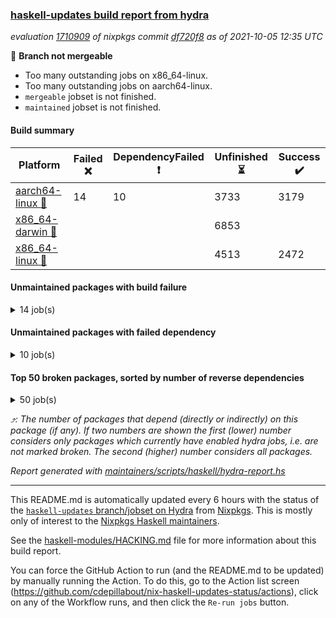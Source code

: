 ### [haskell-updates build report from hydra](https://hydra.nixos.org/jobset/nixpkgs/haskell-updates)
*evaluation [1710909](https://hydra.nixos.org/eval/1710909) of nixpkgs commit [df720f8](https://github.com/NixOS/nixpkgs/commits/df720f8b7fb6ac2bce9cf9d24e211bf018e43ece) as of 2021-10-05 12:35 UTC*

:red_circle: **Branch not mergeable**
  * Too many outstanding jobs on x86_64-linux.
  * Too many outstanding jobs on aarch64-linux.
  * `mergeable` jobset is not finished.
  * `maintained` jobset is not finished.

#### Build summary

 | Platform | Failed :x: | DependencyFailed :heavy_exclamation_mark: | Unfinished :hourglass_flowing_sand: | Success :heavy_check_mark: | 
 | --- | --- | --- | --- | --- | 
 | [aarch64-linux :iphone:](https://hydra.nixos.org/eval/1710909?filter=.aarch64-linux) | 14 | 10 | 3733 | 3179 | 
 | [x86_64-darwin :apple:](https://hydra.nixos.org/eval/1710909?filter=.x86_64-darwin) |  |  | 6853 |  | 
 | [x86_64-linux :penguin:](https://hydra.nixos.org/eval/1710909?filter=.x86_64-linux) |  |  | 4513 | 2472 | 
#### Unmaintained packages with build failure
<details><summary>14 job(s) </summary>

- [ ] [[:iphone::x:]](https://hydra.nixos.org/build/155232856) [[:apple::hourglass_flowing_sand:]](https://hydra.nixos.org/build/155236269) [[:penguin::hourglass_flowing_sand:]](https://hydra.nixos.org/build/155243853) [haskellPackages.libBF](https://hydra.nixos.org/eval/1710909?filter=haskellPackages.libBF)  :arrow_heading_up: 4 | 20
- [ ] [[:iphone::x:]](https://hydra.nixos.org/build/155238730) [[:apple::hourglass_flowing_sand:]](https://hydra.nixos.org/build/155249338) [[:penguin::heavy_check_mark:]](https://hydra.nixos.org/build/155235239) [haskellPackages.ptr-poker](https://hydra.nixos.org/eval/1710909?filter=haskellPackages.ptr-poker)  :arrow_heading_up: 3 | 3
- [ ] [[:iphone::x:]](https://hydra.nixos.org/build/155230815) [[:apple::hourglass_flowing_sand:]](https://hydra.nixos.org/build/155236545) [[:penguin::heavy_check_mark:]](https://hydra.nixos.org/build/155231134) [haskellPackages.quic](https://hydra.nixos.org/eval/1710909?filter=haskellPackages.quic)  :arrow_heading_up: 2 | 2
- [ ] [[:iphone::x:]](https://hydra.nixos.org/build/155237463) [[:apple::hourglass_flowing_sand:]](https://hydra.nixos.org/build/155243481) [[:penguin::hourglass_flowing_sand:]](https://hydra.nixos.org/build/155250521) [haskellPackages.type-natural](https://hydra.nixos.org/eval/1710909?filter=haskellPackages.type-natural)  :arrow_heading_up: 1 | 4
- [ ] [[:iphone::x:]](https://hydra.nixos.org/build/155231800) [[:apple::hourglass_flowing_sand:]](https://hydra.nixos.org/build/155245526) [[:penguin::hourglass_flowing_sand:]](https://hydra.nixos.org/build/155246060) [haskellPackages.nlopt-haskell](https://hydra.nixos.org/eval/1710909?filter=haskellPackages.nlopt-haskell)  :arrow_heading_up: 1 | 1
- [ ] [[:iphone::x:]](https://hydra.nixos.org/build/155229836) [[:apple::hourglass_flowing_sand:]](https://hydra.nixos.org/build/155234900) [[:penguin::heavy_check_mark:]](https://hydra.nixos.org/build/155238806) [haskellPackages.unicode-properties](https://hydra.nixos.org/eval/1710909?filter=haskellPackages.unicode-properties)  :arrow_heading_up: 1 | 1
- [ ] [[:iphone::x:]](https://hydra.nixos.org/build/155234909) [[:apple::hourglass_flowing_sand:]](https://hydra.nixos.org/build/155244795) [[:penguin::hourglass_flowing_sand:]](https://hydra.nixos.org/build/155242085) [haskellPackages.accelerate-llvm](https://hydra.nixos.org/eval/1710909?filter=haskellPackages.accelerate-llvm)  :arrow_heading_up: 0 | 8
- [ ] [[:iphone::x:]](https://hydra.nixos.org/build/155230769) [[:apple::hourglass_flowing_sand:]](https://hydra.nixos.org/build/155247084) [[:penguin::heavy_check_mark:]](https://hydra.nixos.org/build/155235567) [haskellPackages.freetype2](https://hydra.nixos.org/eval/1710909?filter=haskellPackages.freetype2)  :arrow_heading_up: 0 | 7
- [ ] [[:iphone::x:]](https://hydra.nixos.org/build/155233986) [[:apple::hourglass_flowing_sand:]](https://hydra.nixos.org/build/155247491) [[:penguin::hourglass_flowing_sand:]](https://hydra.nixos.org/build/155240530) [haskellPackages.picosat](https://hydra.nixos.org/eval/1710909?filter=haskellPackages.picosat)  :arrow_heading_up: 0 | 1
- [ ] [[:iphone::x:]](https://hydra.nixos.org/build/155232607) [[:apple::hourglass_flowing_sand:]](https://hydra.nixos.org/build/155246799) [[:penguin::hourglass_flowing_sand:]](https://hydra.nixos.org/build/155242641) [haskellPackages.HsASA](https://hydra.nixos.org/eval/1710909?filter=haskellPackages.HsASA) 
- [ ] [[:iphone::x:]](https://hydra.nixos.org/build/155232986) [[:penguin::heavy_check_mark:]](https://hydra.nixos.org/build/155236392) [haskellPackages.gnome-keyring](https://hydra.nixos.org/eval/1710909?filter=haskellPackages.gnome-keyring) 
- [ ] [[:iphone::x:]](https://hydra.nixos.org/build/155237170) [[:apple::hourglass_flowing_sand:]](https://hydra.nixos.org/build/155231243) [[:penguin::heavy_check_mark:]](https://hydra.nixos.org/build/155236662) [haskellPackages.hora](https://hydra.nixos.org/eval/1710909?filter=haskellPackages.hora) 
- [ ] [[:iphone::x:]](https://hydra.nixos.org/build/155230537) [[:apple::hourglass_flowing_sand:]](https://hydra.nixos.org/build/155235649) [[:penguin::hourglass_flowing_sand:]](https://hydra.nixos.org/build/155249421) [haskellPackages.hq](https://hydra.nixos.org/eval/1710909?filter=haskellPackages.hq) 
- [ ] [[:iphone::x:]](https://hydra.nixos.org/build/155238689) [[:apple::hourglass_flowing_sand:]](https://hydra.nixos.org/build/155236517) [[:penguin::hourglass_flowing_sand:]](https://hydra.nixos.org/build/155241833) [haskellPackages.wiringPi](https://hydra.nixos.org/eval/1710909?filter=haskellPackages.wiringPi) 
</details>

#### Unmaintained packages with failed dependency
<details><summary>10 job(s) </summary>

- [ ] [[:iphone::heavy_exclamation_mark:]](https://hydra.nixos.org/build/155233053) [[:apple::hourglass_flowing_sand:]](https://hydra.nixos.org/build/155249410) [[:penguin::hourglass_flowing_sand:]](https://hydra.nixos.org/build/155248055) [haskellPackages.hbro](https://hydra.nixos.org/eval/1710909?filter=haskellPackages.hbro)  :arrow_heading_up: 1 | 1
- [ ] [[:iphone::heavy_exclamation_mark:]](https://hydra.nixos.org/build/155238155) [[:apple::hourglass_flowing_sand:]](https://hydra.nixos.org/build/155248013) [[:penguin::hourglass_flowing_sand:]](https://hydra.nixos.org/build/155235123) [haskellPackages.http3](https://hydra.nixos.org/eval/1710909?filter=haskellPackages.http3)  :arrow_heading_up: 1 | 1
- [ ] [[:iphone::heavy_exclamation_mark:]](https://hydra.nixos.org/build/155238640) [[:apple::hourglass_flowing_sand:]](https://hydra.nixos.org/build/155250200) [[:penguin::hourglass_flowing_sand:]](https://hydra.nixos.org/build/155241854) [haskellPackages.opentelemetry-extra](https://hydra.nixos.org/eval/1710909?filter=haskellPackages.opentelemetry-extra)  :arrow_heading_up: 1 | 1
- [ ] [[:iphone::heavy_exclamation_mark:]](https://hydra.nixos.org/build/155236371) [[:apple::hourglass_flowing_sand:]](https://hydra.nixos.org/build/155249128) [[:penguin::hourglass_flowing_sand:]](https://hydra.nixos.org/build/155243192) [haskellPackages.sized](https://hydra.nixos.org/eval/1710909?filter=haskellPackages.sized)  :arrow_heading_up: 0 | 2
- [ ] [[:iphone::heavy_exclamation_mark:]](https://hydra.nixos.org/build/155238254) [[:apple::hourglass_flowing_sand:]](https://hydra.nixos.org/build/155243263) [[:penguin::hourglass_flowing_sand:]](https://hydra.nixos.org/build/155242381) [haskellPackages.easytensor-vulkan](https://hydra.nixos.org/eval/1710909?filter=haskellPackages.easytensor-vulkan) 
- [ ] [[:iphone::heavy_exclamation_mark:]](https://hydra.nixos.org/build/155236511) [[:apple::hourglass_flowing_sand:]](https://hydra.nixos.org/build/155232961) [[:penguin::heavy_check_mark:]](https://hydra.nixos.org/build/155236908) [haskellPackages.fishfood](https://hydra.nixos.org/eval/1710909?filter=haskellPackages.fishfood) 
- [ ] [[:iphone::heavy_exclamation_mark:]](https://hydra.nixos.org/build/155231086) [[:apple::hourglass_flowing_sand:]](https://hydra.nixos.org/build/155241080) [[:penguin::hourglass_flowing_sand:]](https://hydra.nixos.org/build/155242728) [haskellPackages.hbro-contrib](https://hydra.nixos.org/eval/1710909?filter=haskellPackages.hbro-contrib) 
- [ ] [[:iphone::heavy_exclamation_mark:]](https://hydra.nixos.org/build/155239518) [[:apple::hourglass_flowing_sand:]](https://hydra.nixos.org/build/155237588) [[:penguin::hourglass_flowing_sand:]](https://hydra.nixos.org/build/155237801) [haskellPackages.hmatrix-nlopt](https://hydra.nixos.org/eval/1710909?filter=haskellPackages.hmatrix-nlopt) 
- [ ] [[:iphone::heavy_exclamation_mark:]](https://hydra.nixos.org/build/155235905) [[:apple::hourglass_flowing_sand:]](https://hydra.nixos.org/build/155232621) [[:penguin::hourglass_flowing_sand:]](https://hydra.nixos.org/build/155241092) [haskellPackages.opentelemetry-lightstep](https://hydra.nixos.org/eval/1710909?filter=haskellPackages.opentelemetry-lightstep) 
- [ ] [[:iphone::heavy_exclamation_mark:]](https://hydra.nixos.org/build/155231336) [[:apple::hourglass_flowing_sand:]](https://hydra.nixos.org/build/155239422) [[:penguin::hourglass_flowing_sand:]](https://hydra.nixos.org/build/155248080) [haskellPackages.squeeze](https://hydra.nixos.org/eval/1710909?filter=haskellPackages.squeeze) 
</details>

#### Top 50 broken packages, sorted by number of reverse dependencies
<details><summary>50 job(s) </summary>

[gogol-core](https://packdeps.haskellers.com/reverse/gogol-core) :arrow_heading_up: 182  
[haskell98](https://packdeps.haskellers.com/reverse/haskell98) :arrow_heading_up: 153  
[enumerator](https://packdeps.haskellers.com/reverse/enumerator) :arrow_heading_up: 56  
[derive](https://packdeps.haskellers.com/reverse/derive) :arrow_heading_up: 48  
[contiguous](https://packdeps.haskellers.com/reverse/contiguous) :arrow_heading_up: 45  
[MonadCatchIO-transformers](https://packdeps.haskellers.com/reverse/MonadCatchIO-transformers) :arrow_heading_up: 41  
[parseargs](https://packdeps.haskellers.com/reverse/parseargs) :arrow_heading_up: 41  
[bytesmith](https://packdeps.haskellers.com/reverse/bytesmith) :arrow_heading_up: 35  
[data-lens](https://packdeps.haskellers.com/reverse/data-lens) :arrow_heading_up: 34  
[distributed-process](https://packdeps.haskellers.com/reverse/distributed-process) :arrow_heading_up: 30  
[iteratee](https://packdeps.haskellers.com/reverse/iteratee) :arrow_heading_up: 29  
[jmacro](https://packdeps.haskellers.com/reverse/jmacro) :arrow_heading_up: 29  
[ip](https://packdeps.haskellers.com/reverse/ip) :arrow_heading_up: 26  
[either-unwrap](https://packdeps.haskellers.com/reverse/either-unwrap) :arrow_heading_up: 25  
[HList](https://packdeps.haskellers.com/reverse/HList) :arrow_heading_up: 23  
[SciBaseTypes](https://packdeps.haskellers.com/reverse/SciBaseTypes) :arrow_heading_up: 22  
[haskelldb](https://packdeps.haskellers.com/reverse/haskelldb) :arrow_heading_up: 22  
[hsc3](https://packdeps.haskellers.com/reverse/hsc3) :arrow_heading_up: 22  
[wxdirect](https://packdeps.haskellers.com/reverse/wxdirect) :arrow_heading_up: 22  
[BiobaseTypes](https://packdeps.haskellers.com/reverse/BiobaseTypes) :arrow_heading_up: 21  
[wxc](https://packdeps.haskellers.com/reverse/wxc) :arrow_heading_up: 21  
[biocore](https://packdeps.haskellers.com/reverse/biocore) :arrow_heading_up: 20  
[secp256k1-haskell](https://packdeps.haskellers.com/reverse/secp256k1-haskell) :arrow_heading_up: 20  
[wxcore](https://packdeps.haskellers.com/reverse/wxcore) :arrow_heading_up: 20  
[attoparsec-enumerator](https://packdeps.haskellers.com/reverse/attoparsec-enumerator) :arrow_heading_up: 19  
[bytestring-show](https://packdeps.haskellers.com/reverse/bytestring-show) :arrow_heading_up: 19  
[bytestring-trie](https://packdeps.haskellers.com/reverse/bytestring-trie) :arrow_heading_up: 19  
[numhask](https://packdeps.haskellers.com/reverse/numhask) :arrow_heading_up: 19  
[polysemy-plugin](https://packdeps.haskellers.com/reverse/polysemy-plugin) :arrow_heading_up: 19  
[wx](https://packdeps.haskellers.com/reverse/wx) :arrow_heading_up: 19  
[BiobaseENA](https://packdeps.haskellers.com/reverse/BiobaseENA) :arrow_heading_up: 18  
[asn1-data](https://packdeps.haskellers.com/reverse/asn1-data) :arrow_heading_up: 18  
[dbus-core](https://packdeps.haskellers.com/reverse/dbus-core) :arrow_heading_up: 18  
[gtksourceview2](https://packdeps.haskellers.com/reverse/gtksourceview2) :arrow_heading_up: 18  
[BiobaseXNA](https://packdeps.haskellers.com/reverse/BiobaseXNA) :arrow_heading_up: 17  
[HGamer3D-Data](https://packdeps.haskellers.com/reverse/HGamer3D-Data) :arrow_heading_up: 17  
[certificate](https://packdeps.haskellers.com/reverse/certificate) :arrow_heading_up: 17  
[dbus-client](https://packdeps.haskellers.com/reverse/dbus-client) :arrow_heading_up: 17  
[gconf](https://packdeps.haskellers.com/reverse/gconf) :arrow_heading_up: 17  
[gtk-serialized-event](https://packdeps.haskellers.com/reverse/gtk-serialized-event) :arrow_heading_up: 17  
[uuid-orphans](https://packdeps.haskellers.com/reverse/uuid-orphans) :arrow_heading_up: 17  
[cuda](https://packdeps.haskellers.com/reverse/cuda) :arrow_heading_up: 16  
[happstack-jmacro](https://packdeps.haskellers.com/reverse/happstack-jmacro) :arrow_heading_up: 16  
[manatee-core](https://packdeps.haskellers.com/reverse/manatee-core) :arrow_heading_up: 16  
[monads-fd](https://packdeps.haskellers.com/reverse/monads-fd) :arrow_heading_up: 16  
[murmur3](https://packdeps.haskellers.com/reverse/murmur3) :arrow_heading_up: 16  
[tls-extra](https://packdeps.haskellers.com/reverse/tls-extra) :arrow_heading_up: 16  
[ADPfusion](https://packdeps.haskellers.com/reverse/ADPfusion) :arrow_heading_up: 15  
[MaybeT](https://packdeps.haskellers.com/reverse/MaybeT) :arrow_heading_up: 15  
[blaze-builder-enumerator](https://packdeps.haskellers.com/reverse/blaze-builder-enumerator) :arrow_heading_up: 15  
</details>


*:arrow_heading_up:: The number of packages that depend (directly or indirectly) on this package (if any). If two numbers are shown the first (lower) number considers only packages which currently have enabled hydra jobs, i.e. are not marked broken. The second (higher) number considers all packages.*

*Report generated with [maintainers/scripts/haskell/hydra-report.hs](https://github.com/NixOS/nixpkgs/blob/haskell-updates/maintainers/scripts/haskell/hydra-report.sh)*


----------------------------------------------------------------------

This README.md is automatically updated every 6 hours with the status of the
[`haskell-updates` branch/jobset on Hydra](https://hydra.nixos.org/jobset/nixpkgs/haskell-updates)
from [Nixpkgs](https://github.com/NixOS/nixpkgs).  This is mostly only of
interest to the [Nixpkgs Haskell maintainers](https://github.com/orgs/NixOS/teams/haskell).

See the
[haskell-modules/HACKING.md](https://github.com/NixOS/nixpkgs/blob/haskell-updates/pkgs/development/haskell-modules/HACKING.md)
file for more information about this build report.

You can force the GitHub Action to run (and the README.md to be updated) by
manually running the Action.  To do this, go to the Action list screen
(https://github.com/cdepillabout/nix-haskell-updates-status/actions),
click on any of the Workflow runs, and then click the `Re-run jobs` button.
